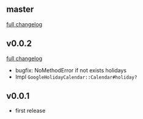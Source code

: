 ## master
[full changelog](http://github.com/sue445/google_holiday_calendar/compare/v0.0.2...master)

## v0.0.2
[full changelog](http://github.com/sue445/google_holiday_calendar/compare/v0.0.1...v0.0.2)

* bugfix: NoMethodError if not exists holidays
* Impl `GoogleHolidayCalendar::Calendar#holiday?`

## v0.0.1
* first release
